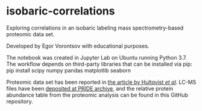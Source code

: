# isobaric-correlations
Exploring correlations in an isobaric labeling mass spectrometry-based proteomic data set.

Developed by Egor Vorontsov with educational purposes.

The notebook was created in Jupyter Lab on Ubuntu running Python 3.7. The workflow depends on third-party libraries that can be installed via pip:<br>
pip install scipy numpy pandas matplotlib seaborn
  
 Proteomic data set has been reported in [the article by Hultqvist *et al*](https://www.nature.com/articles/s41559-018-0568-5). LC-MS files have been [deposited at PRIDE archive](https://www.ebi.ac.uk/pride/archive/projects/PXD005236), and the relative protein abundance table from the proteomic analysis can be found in this GitHub repository.
